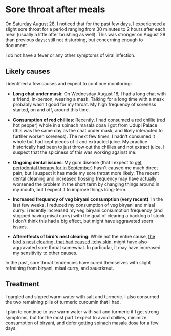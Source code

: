 # Sore throat after meals

On Saturday August 28, I noticed that for the past few days, I
experienced a slight sore throat for a period ranging from 30 minutes
to 2 hours after each meal (usually a little after brushing as
well). This was stronger on August 28 than previous days; still not
disturbing, but concerning enough to document.

I do not have a fever or any other symptoms of viral infection.

## Likely causes

I identified a few causes and expect to continue monitoring:

* **Long chat under mask**: On Wednesday August 18, I had a long chat
    with a friend, in-person, wearing a mask. Talking for a long time
    with a mask probably wasn't good for my throat. My high frequency
    of soreness started, on and off, around this time.

* **Consumption of red chillies**: Recently, I had consumed a red
    chillie (red hot pepper) whole in a spinach masala dosa I got from
    Udupi Palace (this was the same day as the chat under mask, and
    likely interacted to further worsen soreness). The next few times,
    I hadn't consumed it whole but had kept pieces of it and extracted
    juice. My practice historically had been to just throw out the
    chillies and not extract juice. I suspect that the spiciness of
    this was working against me.

* **Ongoing dental issues**: My gum disease (that I expect to [get
    periodontal therapy for in
    September](2021-08-11-dental-cleaning-trip.md)) hasn't caused me
    much direct pain, but I suspect it has made my sore throat more
    likely. The recent dental cleaning and increased flossing
    frequency may have actually worsened the problem in the short term
    by changing things around in my mouth, but I expect it to improve
    things long-term.

* **Increased frequency of veg biryani consumption (very recent)**: In
    the last few weeks, I reduced my consumption of veg biryani and
    misal curry. i recently increased my veg biryani consumption
    frequency (and stopped having misal curry) with the goal of
    clearing a backlog of stock. I don't think this had a big effect,
    but might have aggravated soem issues.

* **Aftereffects of bird's nest clearing**: While not the entire
    cause, [the bird's nest clearing, that had caused itchy
    skin](2021-08-22-fever-and-rash.md), might have also aggravated
    sore throat somewhat. In particular, it may have increased my
    sensitivity to other causes.

In the past, sore throat tendencies have cured themselves with slight
refraining from biryani, misal curry, and sauerkraut.

## Treatment

I gargled and sipped warm water with salt and turmeric. I also
consumed the two remaining pills of turmeric curcumin that I had.

I plan to continue to use warm water with salt and turmeric if I get
strong symptoms, but for the most part I expect to avoid chillies,
minimize consumption of biryani, and defer getting spinach masala dosa
for a few days.
